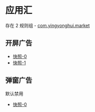 # 应用汇

存在 2 规则组 - [com.yingyonghui.market](/src/apps/com.yingyonghui.market.ts)

## 开屏广告

- [快照-0](https://i.gkd.li/import/13196213)
- [快照-1](https://i.gkd.li/import/13538315)

## 弹窗广告

默认禁用

- [快照-0](https://i.gkd.li/import/13538316)
